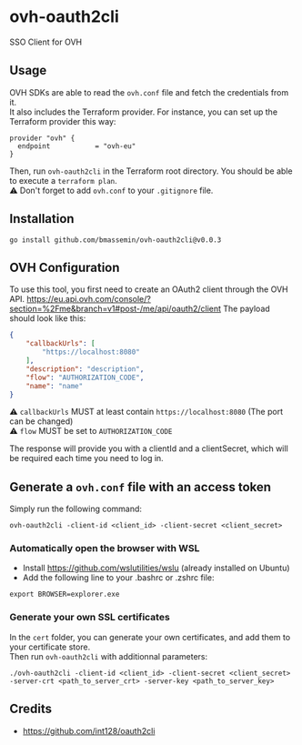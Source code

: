 # ovh-oauth2cli

SSO Client for OVH

## Usage

OVH SDKs are able to read the `ovh.conf` file and fetch the credentials from it.  
It also includes the Terraform provider. For instance, you can set up the Terraform provider this way:
```hcl
provider "ovh" {
  endpoint           = "ovh-eu"
}
```

Then, run `ovh-oauth2cli` in the Terraform root directory. You should be able to execute a `terraform plan`.\
⚠️ Don't forget to add `ovh.conf` to your `.gitignore` file.

## Installation

```
go install github.com/bmassemin/ovh-oauth2cli@v0.0.3
```

## OVH Configuration

To use this tool, you first need to create an OAuth2 client through the OVH API.
https://eu.api.ovh.com/console/?section=%2Fme&branch=v1#post-/me/api/oauth2/client
The payload should look like this:
```json
{
    "callbackUrls": [
        "https://localhost:8080"
    ],
    "description": "description",
    "flow": "AUTHORIZATION_CODE",
    "name": "name"
}
```
⚠️ `callbackUrls` MUST at least contain `https://localhost:8080` (The port can be changed)\
⚠️ `flow` MUST be set to `AUTHORIZATION_CODE`

The response will provide you with a clientId and a clientSecret, which will be required each time you need to log in.

## Generate a `ovh.conf` file with an access token

Simply run the following command: 
```
ovh-oauth2cli -client-id <client_id> -client-secret <client_secret>
```

### Automatically open the browser with WSL

- Install https://github.com/wslutilities/wslu (already installed on Ubuntu)
- Add the following line to your .bashrc or .zshrc file:
```
export BROWSER=explorer.exe
```

### Generate your own SSL certificates

In the `cert` folder, you can generate your own certificates, and add them to your certificate store.\
Then run `ovh-oauth2cli` with additionnal parameters:
```
./ovh-oauth2cli -client-id <client_id> -client-secret <client_secret> -server-crt <path_to_server_crt> -server-key <path_to_server_key>
```

## Credits

- https://github.com/int128/oauth2cli
